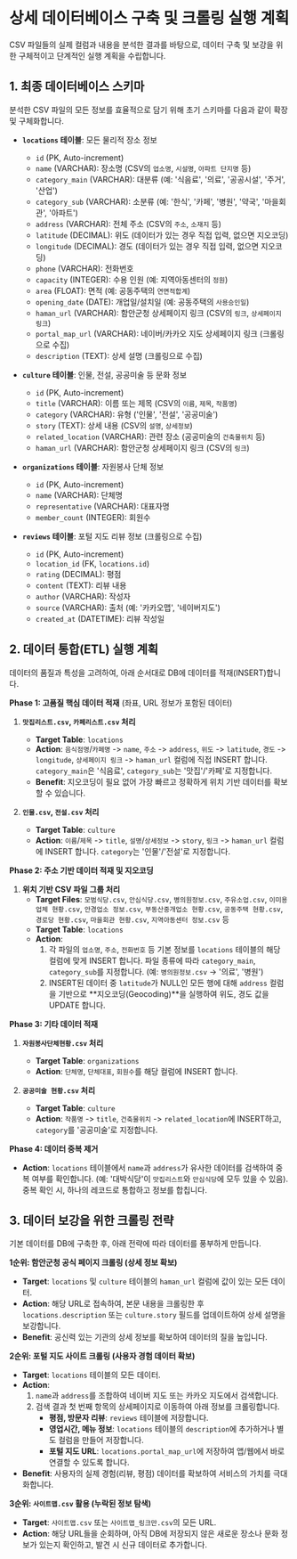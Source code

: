 # 상세 데이터베이스 구축 및 크롤링 실행 계획

CSV 파일들의 실제 컬럼과 내용을 분석한 결과를 바탕으로, 데이터 구축 및 보강을 위한 구체적이고 단계적인 실행 계획을 수립합니다.

## 1. 최종 데이터베이스 스키마

분석한 CSV 파일의 모든 정보를 효율적으로 담기 위해 초기 스키마를 다음과 같이 확장 및 구체화합니다.

*   **`locations` 테이블**: 모든 물리적 장소 정보
    *   `id` (PK, Auto-increment)
    *   `name` (VARCHAR): 장소명 (CSV의 `업소명`, `시설명`, `아파트 단지명` 등)
    *   `category_main` (VARCHAR): 대분류 (예: '식음료', '의료', '공공시설', '주거', '산업')
    *   `category_sub` (VARCHAR): 소분류 (예: '한식', '카페', '병원', '약국', '마을회관', '아파트')
    *   `address` (VARCHAR): 전체 주소 (CSV의 `주소`, `소재지` 등)
    *   `latitude` (DECIMAL): 위도 (데이터가 있는 경우 직접 입력, 없으면 지오코딩)
    *   `longitude` (DECIMAL): 경도 (데이터가 있는 경우 직접 입력, 없으면 지오코딩)
    *   `phone` (VARCHAR): 전화번호
    *   `capacity` (INTEGER): 수용 인원 (예: 지역아동센터의 `정원`)
    *   `area` (FLOAT): 면적 (예: 공동주택의 `연면적합계`)
    *   `opening_date` (DATE): 개업일/설치일 (예: 공동주택의 `사용승인일`)
    *   `haman_url` (VARCHAR): 함안군청 상세페이지 링크 (CSV의 `링크`, `상세페이지 링크`)
    *   `portal_map_url` (VARCHAR): 네이버/카카오 지도 상세페이지 링크 (크롤링으로 수집)
    *   `description` (TEXT): 상세 설명 (크롤링으로 수집)

*   **`culture` 테이블**: 인물, 전설, 공공미술 등 문화 정보
    *   `id` (PK, Auto-increment)
    *   `title` (VARCHAR): 이름 또는 제목 (CSV의 `이름`, `제목`, `작품명`)
    *   `category` (VARCHAR): 유형 ('인물', '전설', '공공미술')
    *   `story` (TEXT): 상세 내용 (CSV의 `설명`, `상세정보`)
    *   `related_location` (VARCHAR): 관련 장소 (공공미술의 `건축물위치` 등)
    *   `haman_url` (VARCHAR): 함안군청 상세페이지 링크 (CSV의 `링크`)

*   **`organizations` 테이블**: 자원봉사 단체 정보
    *   `id` (PK, Auto-increment)
    *   `name` (VARCHAR): 단체명
    *   `representative` (VARCHAR): 대표자명
    *   `member_count` (INTEGER): 회원수

*   **`reviews` 테이블**: 포털 지도 리뷰 정보 (크롤링으로 수집)
    *   `id` (PK, Auto-increment)
    *   `location_id` (FK, `locations.id`)
    *   `rating` (DECIMAL): 평점
    *   `content` (TEXT): 리뷰 내용
    *   `author` (VARCHAR): 작성자
    *   `source` (VARCHAR): 출처 (예: '카카오맵', '네이버지도')
    *   `created_at` (DATETIME): 리뷰 작성일

## 2. 데이터 통합(ETL) 실행 계획

데이터의 품질과 특성을 고려하여, 아래 순서대로 DB에 데이터를 적재(INSERT)합니다.

**Phase 1: 고품질 핵심 데이터 적재** (좌표, URL 정보가 포함된 데이터)

1.  **`맛집리스트.csv`, `카페리스트.csv` 처리**
    *   **Target Table**: `locations`
    *   **Action**: `음식점명`/`카페명` -> `name`, `주소` -> `address`, `위도` -> `latitude`, `경도` -> `longitude`, `상세페이지 링크` -> `haman_url` 컬럼에 직접 INSERT 합니다. `category_main`은 '식음료', `category_sub`는 '맛집'/'카페'로 지정합니다.
    *   **Benefit**: 지오코딩이 필요 없어 가장 빠르고 정확하게 위치 기반 데이터를 확보할 수 있습니다.

2.  **`인물.csv`, `전설.csv` 처리**
    *   **Target Table**: `culture`
    *   **Action**: `이름`/`제목` -> `title`, `설명`/`상세정보` -> `story`, `링크` -> `haman_url` 컬럼에 INSERT 합니다. `category`는 '인물'/'전설'로 지정합니다.

**Phase 2: 주소 기반 데이터 적재 및 지오코딩**

1.  **위치 기반 CSV 파일 그룹 처리**
    *   **Target Files**: `모범식당.csv`, `안심식당.csv`, `병의원정보.csv`, `주유소업.csv`, `이미용업체 현황.csv`, `안경업소 정보.csv`, `부동산중개업소 현황.csv`, `공동주택 현황.csv`, `경로당 현황.csv`, `마을회관 현황.csv`, `지역아동센터 정보.csv` 등
    *   **Target Table**: `locations`
    *   **Action**:
        1.  각 파일의 `업소명`, `주소`, `전화번호` 등 기본 정보를 `locations` 테이블의 해당 컬럼에 맞게 INSERT 합니다. 파일 종류에 따라 `category_main`, `category_sub`를 지정합니다. (예: `병의원정보.csv` -> '의료', '병원')
        2.  INSERT된 데이터 중 `latitude`가 NULL인 모든 행에 대해 `address` 컬럼을 기반으로 **지오코딩(Geocoding)**을 실행하여 위도, 경도 값을 UPDATE 합니다.

**Phase 3: 기타 데이터 적재**

1.  **`자원봉사단체현황.csv` 처리**
    *   **Target Table**: `organizations`
    *   **Action**: `단체명`, `단체대표`, `회원수`를 해당 컬럼에 INSERT 합니다.

2.  **`공공미술 현황.csv` 처리**
    *   **Target Table**: `culture`
    *   **Action**: `작품명` -> `title`, `건축물위치` -> `related_location`에 INSERT하고, `category`를 '공공미술'로 지정합니다.

**Phase 4: 데이터 중복 제거**

*   **Action**: `locations` 테이블에서 `name`과 `address`가 유사한 데이터를 검색하여 중복 여부를 확인합니다. (예: '대박식당'이 `맛집리스트`와 `안심식당`에 모두 있을 수 있음). 중복 확인 시, 하나의 레코드로 통합하고 정보를 합칩니다.

## 3. 데이터 보강을 위한 크롤링 전략

기본 데이터를 DB에 구축한 후, 아래 전략에 따라 데이터를 풍부하게 만듭니다.

**1순위: 함안군청 공식 페이지 크롤링 (상세 정보 확보)**

*   **Target**: `locations` 및 `culture` 테이블의 `haman_url` 컬럼에 값이 있는 모든 데이터.
*   **Action**: 해당 URL로 접속하여, 본문 내용을 크롤링한 후 `locations.description` 또는 `culture.story` 필드를 업데이트하여 상세 설명을 보강합니다.
*   **Benefit**: 공신력 있는 기관의 상세 정보를 확보하여 데이터의 질을 높입니다.

**2순위: 포털 지도 사이트 크롤링 (사용자 경험 데이터 확보)**

*   **Target**: `locations` 테이블의 모든 데이터.
*   **Action**:
    1.  `name`과 `address`를 조합하여 네이버 지도 또는 카카오 지도에서 검색합니다.
    2.  검색 결과 첫 번째 항목의 상세페이지로 이동하여 아래 정보를 크롤링합니다.
        *   **평점, 방문자 리뷰**: `reviews` 테이블에 저장합니다.
        *   **영업시간, 메뉴 정보**: `locations` 테이블의 `description`에 추가하거나 별도 컬럼을 만들어 저장합니다.
        *   **포털 지도 URL**: `locations.portal_map_url`에 저장하여 앱/웹에서 바로 연결할 수 있도록 합니다.
*   **Benefit**: 사용자의 실제 경험(리뷰, 평점) 데이터를 확보하여 서비스의 가치를 극대화합니다.

**3순위: `사이트맵.csv` 활용 (누락된 정보 탐색)**

*   **Target**: `사이트맵.csv` 또는 `사이트맵_링크만.csv`의 모든 URL.
*   **Action**: 해당 URL들을 순회하며, 아직 DB에 저장되지 않은 새로운 장소나 문화 정보가 있는지 확인하고, 발견 시 신규 데이터로 추가합니다.

